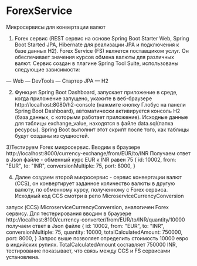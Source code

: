 # ForexService
Микросервисы для конвертации валют

1) Forex сервис (REST сервис на основе Spring Boot Starter Web, Spring Boot Started JPA, Hibernate для реализации JPA и подключения к базе данных H2).
Forex Service (FS) является поставщиком услуг. Он обеспечивает значения курсов обмена валюты для различных валют.
Сервис создан в плагине Spring Tool Suite, использованы следующие зависимости:

— Web
— DevTools
— Стартер JPA
— H2

2) Функция Spring Boot Dashboard,  запускает приложение в среде, когда приложение запущено, 
укажите в веб-браузере http://localhost:8080/h2-console (нажмите кнопку Глобус на панели Spring Boot Dashboard), автоматически активируется консоль H2 (база данных,
с которыми работает приложение). Исходные данные для таблицы exchange_value, находятся в файле data.sql(папка ресурсы).
Spring Boot выполнит этот скрипт после того, как таблицы будут созданы из сущностей.

3)Тестируем Forex микросервис. Вводим в браузере  http://localhost:8000/currency-exchange/from/EUR/to/INR
Получаем ответ в Json файле  - обменный курс EUR к INR равен 75
{
  id: 10002,
  from: "EUR",
  to: "INR",
  conversionMultiple: 75,
  port: 8000,
}

 4) Далее создаем второй микросервис - сервис конвертации валют (CCS), он конвертирует заданное количество валюты
 в другую валюту, по обменному курсу, полученному с Forex сервиса. Исходный код CCS  смотри в репо MicroserviceCurrencyConversion
 
 запуск (CCS) MicroserviceCurrencyConversion, аналогичен Forex сервису. Для тестерирования  вводим в браузере 
 http://localhost:8100/currency-converter/from/EUR/to/INR/quantity/10000
 получаем ответ в Json файле
 {
  id: 10002,
  from: "EUR",
  to: "INR",
  conversionMultiple: 75,
  quantity: 10000,
  totalCalculatedAmount: 750000,
  port: 8000,
}
Запрос выше позволяет определить стоимость 10000 евро в индийских рупиях.
TotalCalculatedAmount составляет 750000 INR, тестирование показывает, что связь между CCS и FS сервисами установлена.
